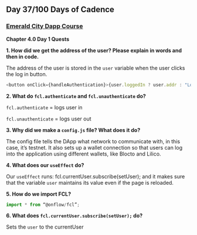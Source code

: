 ## Day 37/100 Days of Cadence

### [Emerald City Dapp Course](https://github.com/emerald-dao/beginner-dapp-course)

**Chapter 4.0 Day 1 Quests**

**1. How did we get the address of the user? Please explain in words and then in code.**
 
The address of the user is stored in the `user` variable when the user clicks the log in button.  
```javascript
<button onClick={handleAuthentication}>{user.loggedIn ? user.addr : "Log In"}</button>
```
 
**2. What do `fcl.authenticate` and `fcl.unauthenticate` do?**

`fcl.authenticate` = logs user in
 
`fcl.unauthenticate` = logs user out

 
**3. Why did we make a `config.js` file? What does it do?**

The config file tells the DApp what network to communicate with, in this case, it’s testnet. It also sets up a wallet connection so that users can log into the application using different wallets, like Blocto and Lilico. 
 
**4. What does our `useEffect` do?**

Our `useEffect` runs: fcl.currentUser.subscribe(setUser); and it makes sure that the variable `user` maintains its value even if the page is reloaded. 
 
**5. How do we import FCL?**
```javascript
import * from “@onflow/fcl”;
```
 
**6. What does `fcl.currentUser.subscribe(setUser);` do?**

Sets the `user` to the currentUser
